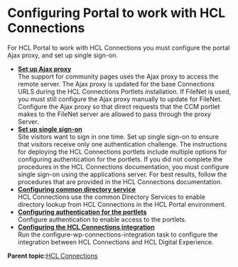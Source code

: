 # Configuring Portal to work with HCL Connections 

For HCL Portal to work with HCL Connections you must configure the portal Ajax proxy, and set up single sign-on.

-   **[Set up Ajax proxy ](../collab/i_coll_t_enable_lcajax.md)**  
The support for community pages uses the Ajax proxy to access the remote server. The Ajax proxy is updated for the base Connections URLS during the HCL Connections Portlets installation. If FileNet is used, you must still configure the Ajax proxy manually to update for FileNet. Configure the Ajax proxy so that direct requests that the CCM portlet makes to the FileNet server are allowed to pass through the proxy Server.
-   **[Set up single sign-on ](../collab/i_coll_t_enable_lcsso.md)**  
Site visitors want to sign in one time. Set up single sign-on to ensure that visitors receive only one authentication challenge. The instructions for deploying the HCL Connections portlets include multiple options for configuring authentication for the portlets. If you did not complete the procedures in the HCL Connections documentation, you must configure single sign-on using the applications server. For best results, follow the procedures that are provided in the HCL Connections documentation.
-   **[Configuring common directory service ](../config/cfg_cds_ptlts.md)**  
HCL Connections use the common Directory Services to enable directory lookup from HCL Connections in the HCL Portal environment.
-   **[Configuring authentication for the portlets ](../config/cfg_auth_ptlts.md)**  
Configure authentication to enable access to the portlets.
-   **[Configuring the HCL Connections integration ](../collab/collab_cfg_connect.md)**  
Run the configure-wp-connections-integration task to configure the integration between HCL Connections and HCL Digital Experience.

**Parent topic:**[HCL Connections ](../config/ibmconnections.md)

